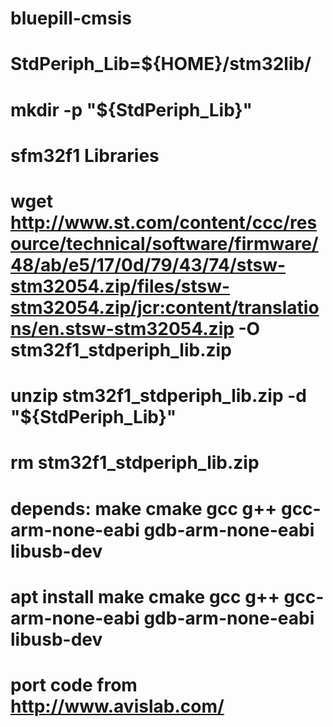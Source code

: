# bluepill-cmsis

# StdPeriph_Lib=${HOME}/stm32lib/
# mkdir  -p "${StdPeriph_Lib}"

# sfm32f1 Libraries
# wget http://www.st.com/content/ccc/resource/technical/software/firmware/48/ab/e5/17/0d/79/43/74/stsw-stm32054.zip/files/stsw-stm32054.zip/jcr:content/translations/en.stsw-stm32054.zip -O stm32f1_stdperiph_lib.zip
# unzip  stm32f1_stdperiph_lib.zip -d "${StdPeriph_Lib}"

# rm stm32f1_stdperiph_lib.zip

# depends: make cmake gcc g++ gcc-arm-none-eabi gdb-arm-none-eabi libusb-dev
# apt install make cmake gcc g++ gcc-arm-none-eabi gdb-arm-none-eabi libusb-dev

# port code from http://www.avislab.com/
